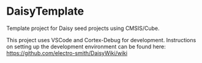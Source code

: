 # DaisyTemplate
Template project for Daisy seed projects using CMSIS/Cube.  

This project uses VSCode and Cortex-Debug for development.  Instructions on setting up the development environment can be found here: https://github.com/electro-smith/DaisyWiki/wiki
